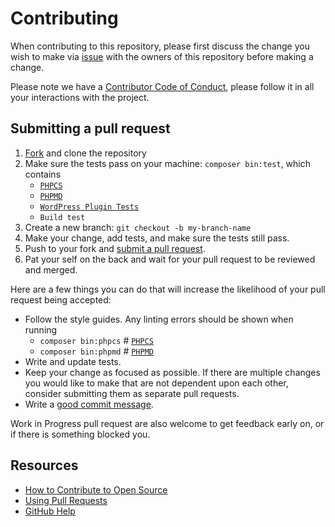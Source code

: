 # Contributing
[issues]: https://github.com/technote-space/gutenberg-package-versions/issues
[fork]: https://github.com/technote-space/gutenberg-package-versions/fork
[pr]: https://github.com/technote-space/gutenberg-package-versions/compare
[phpcs]: https://github.com/squizlabs/PHP_CodeSniffer/wiki/Usage
[phpmd]: https://phpmd.org/documentation/index.html
[wp-test]: https://developer.wordpress.org/cli/commands/scaffold/plugin-tests/
[code-of-conduct]: CODE_OF_CONDUCT.md

When contributing to this repository, please first discuss the change you wish to make via [issue][issues] with the owners of this repository before making a change. 

Please note we have a [Contributor Code of Conduct][code-of-conduct], please follow it in all your interactions with the project.

## Submitting a pull request

1. [Fork][fork] and clone the repository
1. Make sure the tests pass on your machine: `composer bin:test`, which contains
   - [`PHPCS`][phpcs]
   - [`PHPMD`][phpmd]
   - [`WordPress Plugin Tests`][wp-test]
   - `Build test`
1. Create a new branch: `git checkout -b my-branch-name`
1. Make your change, add tests, and make sure the tests still pass.
1. Push to your fork and [submit a pull request][pr].
1. Pat your self on the back and wait for your pull request to be reviewed and merged.

Here are a few things you can do that will increase the likelihood of your pull request being accepted:
- Follow the style guides. Any linting errors should be shown when running 
  - `composer bin:phpcs`    # [`PHPCS`][phpcs]
  - `composer bin:phpmd`    # [`PHPMD`][phpmd]
- Write and update tests.
- Keep your change as focused as possible. If there are multiple changes you would like to make that are not dependent upon each other, consider submitting them as separate pull requests.
- Write a [good commit message](https://github.com/erlang/otp/wiki/writing-good-commit-messages).

Work in Progress pull request are also welcome to get feedback early on, or if there is something blocked you.

## Resources

- [How to Contribute to Open Source](https://opensource.guide/how-to-contribute/)
- [Using Pull Requests](https://help.github.com/articles/about-pull-requests/)
- [GitHub Help](https://help.github.com)
